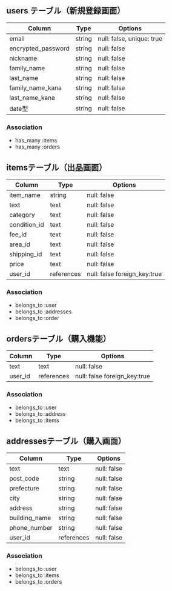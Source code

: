 ## users テーブル（新規登録画面）

| Column              | Type   | Options                        |
| --------------------| ------ | ------------------------------ |
| email               | string | null: false, unique: true      |
| encrypted_password  | string | null: false                    |
| nickname            | string | null: false                    |
| family_name         | string | null: false                    |
| last_name           | string | null: false                    |
| family_name_kana    | string | null: false                    |
| last_name_kana      | string | null: false                    |
| date型              | string | null: false                    |

### Association

- has_many :items
- has_many :orders

## itemsテーブル（出品画面）

| Column              | Type       | Options                      |
| --------------------| ---------  | ---------------------------- |
| item_name           | string     | null: false                  |
| text                | text       | null: false                  |
| category            | text       | null: false                  |
| condition_id        | text       | null: false                  |
| fee_id              | text       | null: false                  |
| area_id             | text       | null: false                  |
| shipping_id         | text       | null: false                  |
| price               | text       | null: false                  |
| user_id             | references | null: false foreign_key:true |

### Association

- belongs_to :user
- belongs_to :addresses
- belongs_to :order

## ordersテーブル（購入機能）

| Column              | Type       | Options                      |
| --------------------| ---------  | ---------------------------- |
| text                | text       | null: false                  |
| user_id             | references | null: false foreign_key:true |

### Association

- belongs_to :user
- belongs_to :address
- belongs_to :items

## addressesテーブル（購入画面）

| Column              | Type       | Options                      |
| --------------------| ---------  | ---------------------------- |
| text                | text       | null: false                  |
| post_code           | string     | null: false                  |
| prefecture          | string     | null: false                  |
| city                | string     | null: false                  |
| address             | string     | null: false                  |
| building_name       | string     | null: false                  |
| phone_number        | string     | null: false                  |
| user_id             | references | null: false                  |

### Association

- belongs_to :user
- belongs_to :items
- belongs_to :orders
